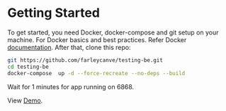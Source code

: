 # Getting Started

To get started, you need Docker, docker-compose and git setup on your machine. For Docker basics and best practices. Refer Docker [documentation](http://docs.docker.com).
After that, clone this repo:

```sh
git https://github.com/farleycanve/testing-be.git
cd testing-be
docker-compose  up -d --force-recreate --no-deps --build
```

Wait for 1 minutes for app running on 6868.

View [Demo](https://interview.naltaphy.tech).
